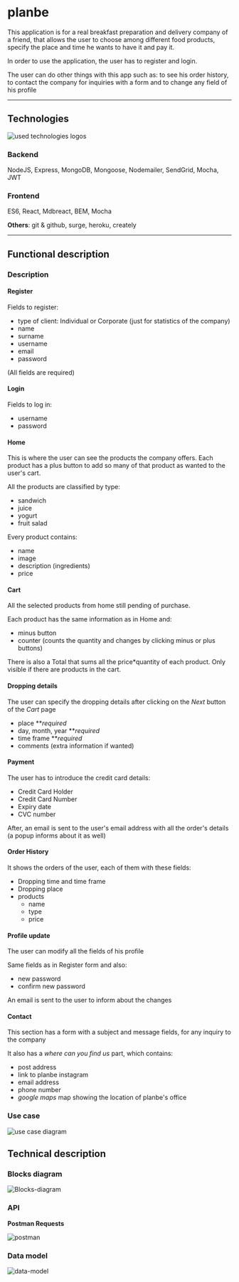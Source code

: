 # planbe

This application is for a real breakfast preparation and delivery company of a friend, that allows the user to choose among different food products, specify the place and time he wants to have it and pay it.

In order to use the application, the user has to register and login.

The user can do other things with this app such as: to see his order history, to contact the company for inquiries with a form and to change any field of his profile

  ****

## Technologies

![used technologies logos](img\tech-logos.png)

### Backend

NodeJS, Express, MongoDB, Mongoose, Nodemailer, SendGrid, Mocha, JWT

### Frontend

ES6, React, Mdbreact, BEM, Mocha

**Others**: git & github, surge, heroku, creately

  ****
  
## Functional description

### Description

#### Register

Fields to register:

- type of client: Individual or Corporate (just for statistics of the company)
- name
- surname
- username
- email
- password

(All fields are required)

#### Login

Fields to log in:

- username
- password

#### Home

This is where the user can see the products the company offers. Each product has a plus button to add so many of that product as wanted to the user's cart.

All the products are classified by type:

- sandwich
- juice
- yogurt
- fruit salad

Every product contains:

- name
- image
- description (ingredients)
- price

#### Cart

All the selected products from home still pending of purchase.

Each product has the same information as in Home and:

- minus button
- counter (counts the quantity and changes by clicking minus or plus buttons)

There is also a Total that sums all the price*quantity of each product. Only visible if there are products in the cart.

#### Dropping details

The user can specify the dropping details after clicking on the *Next* button of the *Cart* page

- place ***required*
- day, month, year ***required*
- time frame ***required*
- comments (extra information if wanted)

#### Payment

The user has to introduce the credit card details:

- Credit Card Holder
- Credit Card Number
- Expiry date
- CVC number

After, an email is sent to the user's email address with all the order's details (a popup informs about it as well)


#### Order History

It shows the orders of the user, each of them with these fields:

- Dropping time and time frame
- Dropping place
- products
    - name
    - type
    - price

#### Profile update

The user can modify all the fields of his profile

Same fields as in Register form and also:

- new password
- confirm new password

An email is sent to the user to inform about the changes


#### Contact

This section has a form with a subject and message fields, for any inquiry to the company

It also has a *where can you find us* part, which contains:

- post address
- link to planbe instagram
- email address
- phone number
- *google maps* map showing the location of planbe's office


### Use case

![use case diagram](img\Use-case.png)


## Technical description

### Blocks diagram

![Blocks-diagram](img\Blocks-diagram.png)

### API
**Postman Requests**

![postman](img\postman.png)

### Data model

![data-model](img\data-model.png)

